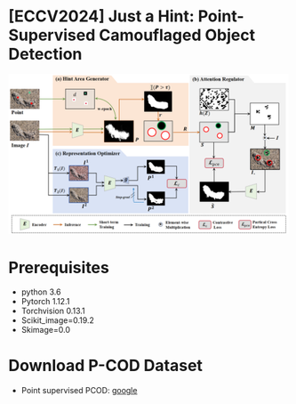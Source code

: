 # [ECCV2024] Just a Hint: Point-Supervised Camouflaged Object Detection


![Framework](figure/Framework.png)


# Prerequisites
- python 3.6
- Pytorch 1.12.1
- Torchvision 0.13.1
- Scikit_image=0.19.2
- Skimage=0.0

# Download P-COD Dataset

- Point supervised PCOD: [google]((https://drive.google.com/file/d/17oa6-IU2Dr9Q1KKQ74UoL0hoFd5F7bOd/view?usp=sharing))

